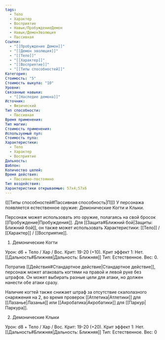 ```yaml
---
tags:
  - Тело
  - Характер
  - Восприятие
  - Навык/ПробуждениеДемон
  - Навык/ДемонЭволюция
  - Пассивная
Ссылки:
  - "[[Пробуждение Демон]]"
  - "[[Демон эволюция]]"
  - "[[Тело]]"
  - "[[Характер]]"
  - "[[Восприятие]]"
  - "[[Типы способностей]]"
Категория: 
Стоимость: "5"
Стоимость выкупа: "10"
Уровни: 
Связанные навыки:
  - "[[Наследие демона]]"
Источник:
  - Физический
Тип способности:
  - Пассивная
Время применения: 
Тип магии: 
Стоимость применения: 
Используемый пул: 
Стоимость пула: 
Характеристики:
  - Тело
  - Характер
  - Восприятие
Дальность: 
Шаблон: 
Количество целей: 
Время действия:
  - Пассивно-постоянно
Тип воздействия: 
Характеристики открываемые: 57x4;57x6
---
```

([[Типы способностей#Пассивная способность|П]]) У персонажа появляется естественное оружие: Демонические Когти и Клыки.

Персонаж может использовать это оружие, полагаясь на свой бросок [[Пробуждение|Пробуждения]]. Для [[Защита#Ближний бой|Защиты: Ближний бой]], он также может использовать Характеристики: [[Тело]] / [[Характер]] / [[Восприятие]]. 

1. Демонические Когти

Урон: d6 + Тело / Хар / Вос. Крит: 19-20 (+10). Крит эффект 1: Нет. [[Дальность#Ближняя|Дальность: Ближняя]] Тип: Естественное. Вес: 0.

Потратив [[Действия#Стандартное действие|Стандартное действие]], персонаж может атаковать когтями на правой и левой руке без штрафов. Он может выбирать разные цели для атаки, но должен нанести обе атаки сразу. 

Наличие когтей также снижает штраф за отсутствие скалолазного снаряжения на 2, во время проверок [[Атлетика|Атлетики]] для [[Лазанье|Лазанья]] или [[Акробатика|Акробатики]] для [[Паркур|Паркура]].

2. Демонические Клыки

Урон: d8 + Тело / Хар / Вос. Крит: 19-20 (+20). Крит эффект 1: Нет. [[Дальность#Ближняя|Дальность: Ближняя]] Тип: Естественное. Вес: 0